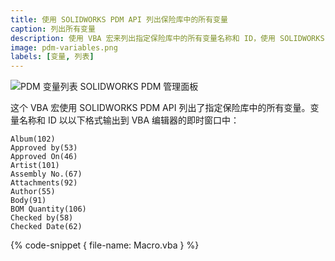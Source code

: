 ```yaml
---
title: 使用 SOLIDWORKS PDM API 列出保险库中的所有变量
caption: 列出所有变量
description: 使用 VBA 宏来列出指定保险库中的所有变量名称和 ID，使用 SOLIDWORKS PDM API
image: pdm-variables.png
labels: [变量, 列表]
---
```

![PDM 变量列表 SOLIDWORKS PDM 管理面板](pdm-variables.png)

这个 VBA 宏使用 SOLIDWORKS PDM API 列出了指定保险库中的所有变量。变量名称和 ID 以以下格式输出到 VBA 编辑器的即时窗口中：

~~~
Album(102)
Approved by(53)
Approved On(46)
Artist(101)
Assembly No.(67)
Attachments(92)
Author(55)
Body(91)
BOM Quantity(106)
Checked by(58)
Checked Date(62)
~~~

{% code-snippet { file-name: Macro.vba } %}